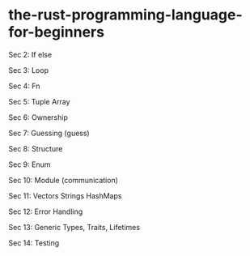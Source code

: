 # the-rust-programming-language-for-beginners

Sec 2: If else

Sec 3: Loop

Sec 4: Fn

Sec 5: Tuple Array

Sec 6: Ownership

Sec 7: Guessing (guess)

Sec 8: Structure

Sec 9: Enum

Sec 10: Module (communication)

Sec 11: Vectors Strings HashMaps

Sec 12: Error Handling

Sec 13: Generic Types, Traits, Lifetimes

Sec 14: Testing
